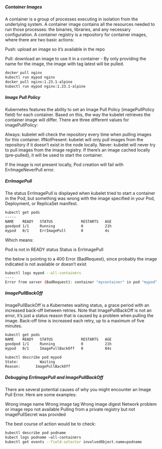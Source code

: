 

##### Container Images

A container is a group of processes executing in isolation from the underlying system. A container image contains all the resources needed to run those processes: the binaries, libraries, and any necessary configuration.
A container registry is a repository for container images, where there are two basic actions:

Push: upload an image so it’s available in the repo

Pull: download an image to use it in a container - By only providing the name for the image, the image with tag latest will be pulled.
```sh
docker pull nginx
kubectl run mypod nginx
docker pull nginx:1.23.1-alpine
kubectl run mypod nginx:1.23.1-alpine
```
##### Image Pull Policy
Kubernetes features the ability to set an Image Pull Policy (imagePullPolicy field) for each container.
Based on this, the way the kubelet retrieves the container image will differ.
There are three different values for imagePullPolicy:

Always: kubelet will check the repository every time when pulling images for this container.
IfNotPresent: kubelet will only pull images from the repository if it doesn’t exist in the node locally.
Never: kubelet will never try to pull images from the image registry. If there’s an image cached locally (pre-pulled), it will be used to start the container.

If the image is not present locally, Pod creation will fail with ErrImageNeverPull error.

##### ErrImagePull
The status ErrImagePull is displayed when kubelet tried to start a container in the Pod, but something was wrong with the image specified in your Pod, Deployment, or ReplicaSet manifest.

```sh
kubectl get pods
-----
NAME    READY   STATUS             RESTARTS   AGE
goodpod 1/1     Running            0          21h
mypod   0/1     ErrImagePull       0          4s

```
Which means:

Pod is not in READY status
Status is ErrImagePull

the below is pointing to a 400 Error (BadRequest), since probably the image indicated is not available or doesn’t exist
```sh
kubectl logs mypod --all-containers
----
Error from server (BadRequest): container "mycontainer" in pod "mypod" is waiting to start: trying and failing to pull image

```
##### ImagePullBackOff
ImagePullBackOff is a Kubernetes waiting status, a grace period with an increased back-off between retries. Note that ImagePullBackOff is not an error,
 it’s just a status reason that is caused by a problem when pulling the image.
Back-off time is increased each retry, up to a maximum of five minutes.

```sh
kubectl get pods
NAME    READY   STATUS             RESTARTS   AGE
goodpod 1/1     Running            0          21h
mypod   0/1     ImagePullBackOff   0          84s

```
```sh
kubectl describe pod mypod
State:          Waiting
Reason:       ImagePullBackOff

```

##### Debugging ErrImagePull and ImagePullBackOff

There are several potential causes of why you might encounter an Image Pull Error. Here are some examples:

Wrong image name
Wrong image tag
Wrong image digest
Network problem or image repo not available
Pulling from a private registry but not imagePullSecret was provided

The best course of action would be to check:
```sh
kubectl describe pod podname
kubect logs podname –all-containers
kubectl get events --field-selector involvedObject.name=podname

```